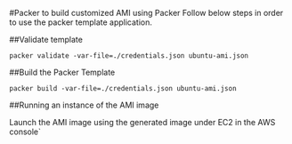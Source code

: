 #Packer to build customized AMI using Packer
Follow below steps in order to use the packer template application.

##Validate template

`packer validate -var-file=./credentials.json ubuntu-ami.json`

##Build the Packer Template

`packer build -var-file=./credentials.json ubuntu-ami.json`

##Running an instance of the AMI image

Launch the AMI image using the generated image under EC2 in the AWS console`